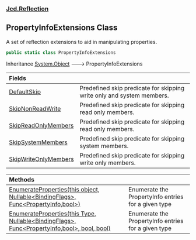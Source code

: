 ### [Jcd.Reflection](Jcd.Reflection.md 'Jcd.Reflection')

## PropertyInfoExtensions Class

A set of reflection extensions to aid in manipulating properties.

```csharp
public static class PropertyInfoExtensions
```

Inheritance [System.Object](https://docs.microsoft.com/en-us/dotnet/api/System.Object 'System.Object') &#129106; PropertyInfoExtensions

| Fields | |
| :--- | :--- |
| [DefaultSkip](Jcd.Reflection.PropertyInfoExtensions.DefaultSkip.md 'Jcd.Reflection.PropertyInfoExtensions.DefaultSkip') | Predefined skip predicate for skipping write only and system members. |
| [SkipNonReadWrite](Jcd.Reflection.PropertyInfoExtensions.SkipNonReadWrite.md 'Jcd.Reflection.PropertyInfoExtensions.SkipNonReadWrite') | Predefined skip predicate for skipping read only members. |
| [SkipReadOnlyMembers](Jcd.Reflection.PropertyInfoExtensions.SkipReadOnlyMembers.md 'Jcd.Reflection.PropertyInfoExtensions.SkipReadOnlyMembers') | Predefined skip predicate for skipping read only members. |
| [SkipSystemMembers](Jcd.Reflection.PropertyInfoExtensions.SkipSystemMembers.md 'Jcd.Reflection.PropertyInfoExtensions.SkipSystemMembers') | Predefined skip predicate for skipping system members. |
| [SkipWriteOnlyMembers](Jcd.Reflection.PropertyInfoExtensions.SkipWriteOnlyMembers.md 'Jcd.Reflection.PropertyInfoExtensions.SkipWriteOnlyMembers') | Predefined skip predicate for skipping write only members. |

| Methods | |
| :--- | :--- |
| [EnumerateProperties(this object, Nullable&lt;BindingFlags&gt;, Func&lt;PropertyInfo,bool&gt;)](Jcd.Reflection.PropertyInfoExtensions.EnumerateProperties(thisobject,System.Nullable_System.Reflection.BindingFlags_,System.Func_System.Reflection.PropertyInfo,bool_).md 'Jcd.Reflection.PropertyInfoExtensions.EnumerateProperties(this object, System.Nullable<System.Reflection.BindingFlags>, System.Func<System.Reflection.PropertyInfo,bool>)') | Enumerate the PropertyInfo entries for a given type |
| [EnumerateProperties(this Type, Nullable&lt;BindingFlags&gt;, Func&lt;PropertyInfo,bool&gt;, bool, bool)](Jcd.Reflection.PropertyInfoExtensions.EnumerateProperties(thisSystem.Type,System.Nullable_System.Reflection.BindingFlags_,System.Func_System.Reflection.PropertyInfo,bool_,bool,bool).md 'Jcd.Reflection.PropertyInfoExtensions.EnumerateProperties(this System.Type, System.Nullable<System.Reflection.BindingFlags>, System.Func<System.Reflection.PropertyInfo,bool>, bool, bool)') | Enumerate the PropertyInfo entries for a given type |
